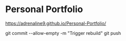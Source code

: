 # Personal Portfolio

https://adrenaline9.github.io/Personal-Portfolio/

git commit --allow-empty -m "Trigger rebuild"
git push
